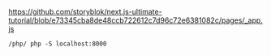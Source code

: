 https://github.com/storyblok/next.js-ultimate-tutorial/blob/e73345cba8de48ccb722612c7d96c72e6381082c/pages/_app.js

`/php/ php -S localhost:8000`
